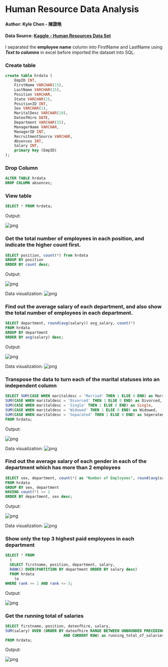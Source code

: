 # Human Resource Data Analysis

#### Author: Kyle Chen - 陳證皓

#### Data Source: [Kaggle - Human Resources Data Set](https://www.kaggle.com/rhuebner/human-resources-data-set)
I separated the **employee name** column into FirstName and LastName using ***Text to columns*** in excel before imported the dataset into SQL.


### Create table
```sql
create table hrdata (
	EmpID INT,
	FirstName VARCHAR(15),
	LastName VARCHAR(15),
	Position VARCHAR,
	State VARCHAR(2),
	PositionID INT,
	Sex VARCHAR(1),
	MaritalDesc VARCHAR(10),
	DateofHire DATE,
	Department VARCHAR(25),
	ManagerName VARCHAR,
	ManagerID INT,
	RecruitmentSource VARCHAR,
	Absences INT,
	Salary INT,
	primary key (EmpID)
);
```


### Drop Column
```sql
ALTER TABLE hrdata
DROP COLUMN absences;
```

### View table
```sql
SELECT * FROM hrdata;
```
Output:

![png](img/sql/table.png)


### Get the total number of employees in each position, and indicate the higher count first.

```sql
SELECT position, count(*) from hrdata
GROUP BY position
ORDER BY count desc;
```
Output:

![png](img/sql/num_position.png)

Data visualization:
![png](img/tableau/num_position.png)


### Find out the average salary of each department, and also show the total number of employees in each department.

```sql
SELECT department, round(avg(salary)) avg_salary, count(*)
FROM hrdata
GROUP BY department
ORDER BY avg(salary) desc;
```
Output:

![png](img/sql/department_avg_salary.png)

Data visualization:
![png](img/tableau/department_avg_salary.png)


### Transpose the data to turn each of the marital statuses into an independent column

```sql
SELECT SUM(CASE WHEN maritaldesc = 'Married' THEN 1 ELSE 0 END) as Married,
SUM(CASE WHEN maritaldesc = 'Divorced' THEN 1 ELSE 0 END) as Divorced,
SUM(CASE WHEN maritaldesc = 'Single' THEN 1 ELSE 0 END) as Single,
SUM(CASE WHEN maritaldesc = 'Widowed' THEN 1 ELSE 0 END) as Widowed,
SUM(CASE WHEN maritaldesc = 'Separated' THEN 1 ELSE 0 END) as Seperated
FROM hrdata;
```
Output:

![png](img/sql/transpose.png)

Data visualization:
![png](img/tableau/transpose.png)


### Find out the average salary of each gender in each of the department which has more than 2 employees

```sql
SELECT sex, department, count(*) as "Number of Employees", round(avg(salary), 1) as "Average Salary"
FROM hrdata
GROUP BY sex, department
HAVING count(*) >= 2
ORDER BY department, sex desc;
```
Output:

![png](img/sql/sex_salary.png)

Data visualization:
![png](img/tableau/sex_salary.png)


### Show only the top 3 highest paid employees in each department

```sql
SELECT * FROM
  (
  SELECT firstname, position, department, salary,
  RANK() OVER(PARTITION BY department ORDER BY salary desc)
  FROM hrdata
	)a
WHERE rank >= 1 AND rank <= 3;
```
Output:

![png](img/sql/partition_rank.png)


### Get the running total of salaries

```sql
SELECT firstname, position, dateofhire, salary,
SUM(salary) OVER (ORDER BY dateofhire RANGE BETWEEN UNBOUNDED PRECEDING
				          AND CURRENT ROW) as running_total_of_salaries
FROM hrdata;
```
Output:

![png](img/sql/running_total.png)

